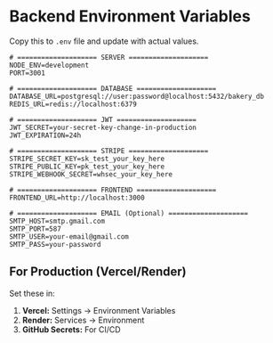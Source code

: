# Backend Environment Variables

Copy this to `.env` file and update with actual values.

```env
# ==================== SERVER ====================
NODE_ENV=development
PORT=3001

# ==================== DATABASE ====================
DATABASE_URL=postgresql://user:password@localhost:5432/bakery_db
REDIS_URL=redis://localhost:6379

# ==================== JWT ====================
JWT_SECRET=your-secret-key-change-in-production
JWT_EXPIRATION=24h

# ==================== STRIPE ====================
STRIPE_SECRET_KEY=sk_test_your_key_here
STRIPE_PUBLIC_KEY=pk_test_your_key_here
STRIPE_WEBHOOK_SECRET=whsec_your_key_here

# ==================== FRONTEND ====================
FRONTEND_URL=http://localhost:3000

# ==================== EMAIL (Optional) ====================
SMTP_HOST=smtp.gmail.com
SMTP_PORT=587
SMTP_USER=your-email@gmail.com
SMTP_PASS=your-password
```

## For Production (Vercel/Render)

Set these in:

1. **Vercel:** Settings → Environment Variables
2. **Render:** Services → Environment
3. **GitHub Secrets:** For CI/CD
